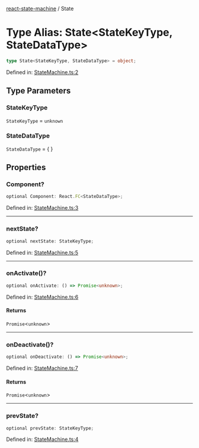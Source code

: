 [react-state-machine](../globals.md) / State

# Type Alias: State\<StateKeyType, StateDataType\>

```ts
type State<StateKeyType, StateDataType> = object;
```

Defined in: [StateMachine.ts:2](https://github.com/vpishuk/react-state-machine/blob/29f9039774d0e3b8050cdef65f26106cb23ea877/src/StateMachine.ts#L2)

## Type Parameters

### StateKeyType

`StateKeyType` = `unknown`

### StateDataType

`StateDataType` = \{
\}

## Properties

### Component?

```ts
optional Component: React.FC<StateDataType>;
```

Defined in: [StateMachine.ts:3](https://github.com/vpishuk/react-state-machine/blob/29f9039774d0e3b8050cdef65f26106cb23ea877/src/StateMachine.ts#L3)

***

### nextState?

```ts
optional nextState: StateKeyType;
```

Defined in: [StateMachine.ts:5](https://github.com/vpishuk/react-state-machine/blob/29f9039774d0e3b8050cdef65f26106cb23ea877/src/StateMachine.ts#L5)

***

### onActivate()?

```ts
optional onActivate: () => Promise<unknown>;
```

Defined in: [StateMachine.ts:6](https://github.com/vpishuk/react-state-machine/blob/29f9039774d0e3b8050cdef65f26106cb23ea877/src/StateMachine.ts#L6)

#### Returns

`Promise`\<`unknown`\>

***

### onDeactivate()?

```ts
optional onDeactivate: () => Promise<unknown>;
```

Defined in: [StateMachine.ts:7](https://github.com/vpishuk/react-state-machine/blob/29f9039774d0e3b8050cdef65f26106cb23ea877/src/StateMachine.ts#L7)

#### Returns

`Promise`\<`unknown`\>

***

### prevState?

```ts
optional prevState: StateKeyType;
```

Defined in: [StateMachine.ts:4](https://github.com/vpishuk/react-state-machine/blob/29f9039774d0e3b8050cdef65f26106cb23ea877/src/StateMachine.ts#L4)
